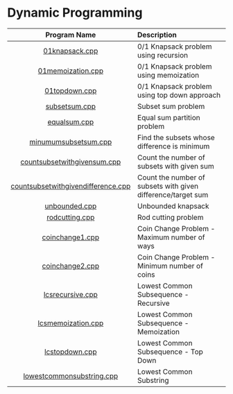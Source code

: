 # Dynamic Programming

|                               Program Name                               | Description                                                  |
| :----------------------------------------------------------------------: | :----------------------------------------------------------- |
|                     [01knapsack.cpp](01knapsack.cpp)                     | 0/1 Knapsack problem using recursion                         |
|                  [01memoization.cpp](01memoization.cpp)                  | 0/1 Knapsack problem using memoization                       |
|                      [01topdown.cpp](01topdown.cpp)                      | 0/1 Knapsack problem using top down approach                 |
|                      [subsetsum.cpp](subsetsum.cpp)                      | Subset sum problem                                           |
|                       [equalsum.cpp](equalsum.cpp)                       | Equal sum partition problem                                  |
|               [minumumsubsetsum.cpp](minumumsubsetsum.cpp)               | Find the subsets whose difference is minimum                 |
|        [countsubsetwithgivensum.cpp](countsubsetwithgivensum.cpp)        | Count the number of subsets with given sum                   |
| [countsubsetwithgivendifference.cpp](countsubsetwithgivendifference.cpp) | Count the number of subsets with given difference/target sum |
|                      [unbounded.cpp](unbounded.cpp)                      | Unbounded knapsack                                           |
|                     [rodcutting.cpp](rodcutting.cpp)                     | Rod cutting problem                                          |
|                    [coinchange1.cpp](coinchange1.cpp)                    | Coin Change Problem - Maximum number of ways                 |
|                    [coinchange2.cpp](coinchange2.cpp)                    | Coin Change Problem - Minimum number of coins                |
|                   [lcsrecursive.cpp](lcsrecursive.cpp)                   | Lowest Common Subsequence - Recursive                        |
|                 [lcsmemoization.cpp](lcsmemoization.cpp)                 | Lowest Common Subsequence - Memoization                      |
|                     [lcstopdown.cpp](lcstopdown.cpp)                     | Lowest Common Subsequence - Top Down                         |
|          [lowestcommonsubstring.cpp](lowestcommonsubstring.cpp)          | Lowest Common Substring                                      |
